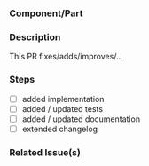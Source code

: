 ### Component/Part
<!-- e.g markdown editor -->

### Description
This PR fixes/adds/improves/...

### Steps

<!-- please tick steps this PR performs (if something is not necessary, please tick anyway to indicate you considered it) -->

- [ ] added implementation
- [ ] added / updated tests
- [ ] added / updated documentation
- [ ] extended changelog

### Related Issue(s)
<!-- e.g #123 -->
